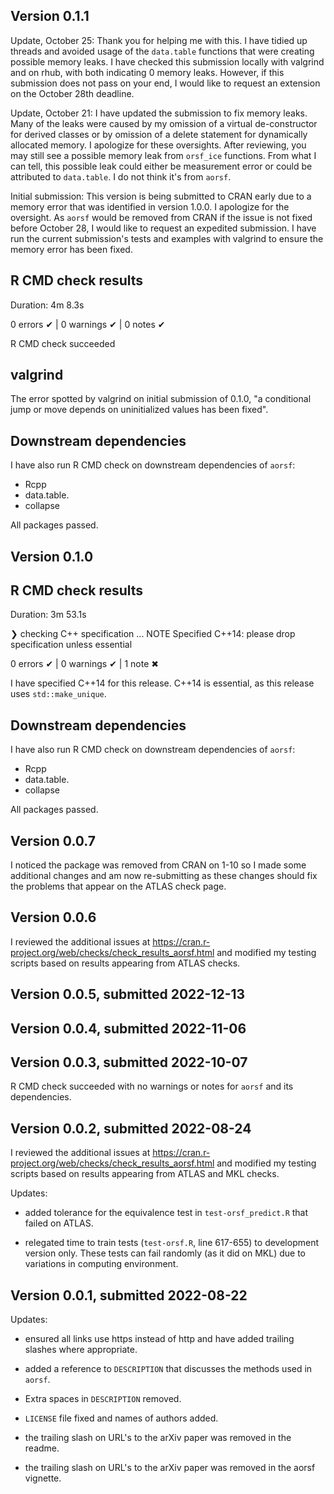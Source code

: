 ## Version 0.1.1

Update, October 25: Thank you for helping me with this. I have tidied up threads and avoided usage of the `data.table` functions that were creating possible memory leaks.  I have checked this submission locally with valgrind and on rhub, with both indicating 0 memory leaks. However, if this submission does not pass on your end, I would like to request an extension on the October 28th deadline.

Update, October 21: I have updated the submission to fix memory leaks. Many of the leaks were caused by my omission of a virtual de-constructor for derived classes or by omission of a delete statement for dynamically allocated memory. I apologize for these oversights. After reviewing, you may still see a possible memory leak from `orsf_ice` functions. From what I can tell, this possible leak could either be measurement error or could be attributed to `data.table`. I do not think it's from `aorsf`.

Initial submission: This version is being submitted to CRAN early due to a memory error that was identified in version 1.0.0. I apologize for the oversight. As `aorsf` would be removed from CRAN if the issue is not fixed before October 28, I would like to request an expedited submission. I have run the current submission's tests and examples with valgrind to ensure the memory error has been fixed. 

## R CMD check results

Duration: 4m 8.3s

0 errors ✔ | 0 warnings ✔ | 0 notes ✔

R CMD check succeeded

## valgrind

The error spotted by valgrind on initial submission of 0.1.0, "a conditional jump or move depends on uninitialized values has been fixed".

## Downstream dependencies

I have also run R CMD check on downstream dependencies of `aorsf`: 

- Rcpp
- data.table. 
- collapse

All packages passed.

## Version 0.1.0

## R CMD check results

Duration: 3m 53.1s

❯ checking C++ specification ... NOTE
    Specified C++14: please drop specification unless essential

0 errors ✔ | 0 warnings ✔ | 1 note ✖

I have specified C++14 for this release. C++14 is essential, as this release uses `std::make_unique`.

## Downstream dependencies

I have also run R CMD check on downstream dependencies of `aorsf`: 

- Rcpp
- data.table. 
- collapse

All packages passed.

## Version 0.0.7

I noticed the package was removed from CRAN on 1-10 so I made some additional changes and am now re-submitting as these changes should fix the problems that appear on the ATLAS check page. 

## Version 0.0.6

I reviewed the additional issues at https://cran.r-project.org/web/checks/check_results_aorsf.html and modified my testing scripts based on results appearing from ATLAS checks.

## Version 0.0.5, submitted 2022-12-13

## Version 0.0.4, submitted 2022-11-06

## Version 0.0.3, submitted 2022-10-07

R CMD check succeeded with no warnings or notes for `aorsf` and its dependencies.

## Version 0.0.2, submitted 2022-08-24

I reviewed the additional issues at https://cran.r-project.org/web/checks/check_results_aorsf.html and modified my testing scripts based on results appearing from ATLAS and MKL checks.

Updates: 

- added tolerance for the equivalence test in `test-orsf_predict.R` that failed on ATLAS.

- relegated time to train tests (`test-orsf.R`, line 617-655) to development version only. These tests can fail randomly (as it did on MKL) due to variations in computing environment.

## Version 0.0.1, submitted 2022-08-22

Updates: 

- ensured all links use https instead of http and have added trailing slashes where appropriate.

- added a reference to `DESCRIPTION` that discusses the methods used in `aorsf`.

- Extra spaces in `DESCRIPTION` removed.

- `LICENSE` file fixed and names of authors added.

- the trailing slash on URL's to the arXiv paper was removed in the readme.

- the trailing slash on URL's to the arXiv paper was removed in the aorsf vignette.
